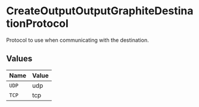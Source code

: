 # CreateOutputOutputGraphiteDestinationProtocol

Protocol to use when communicating with the destination.


## Values

| Name  | Value |
| ----- | ----- |
| `UDP` | udp   |
| `TCP` | tcp   |